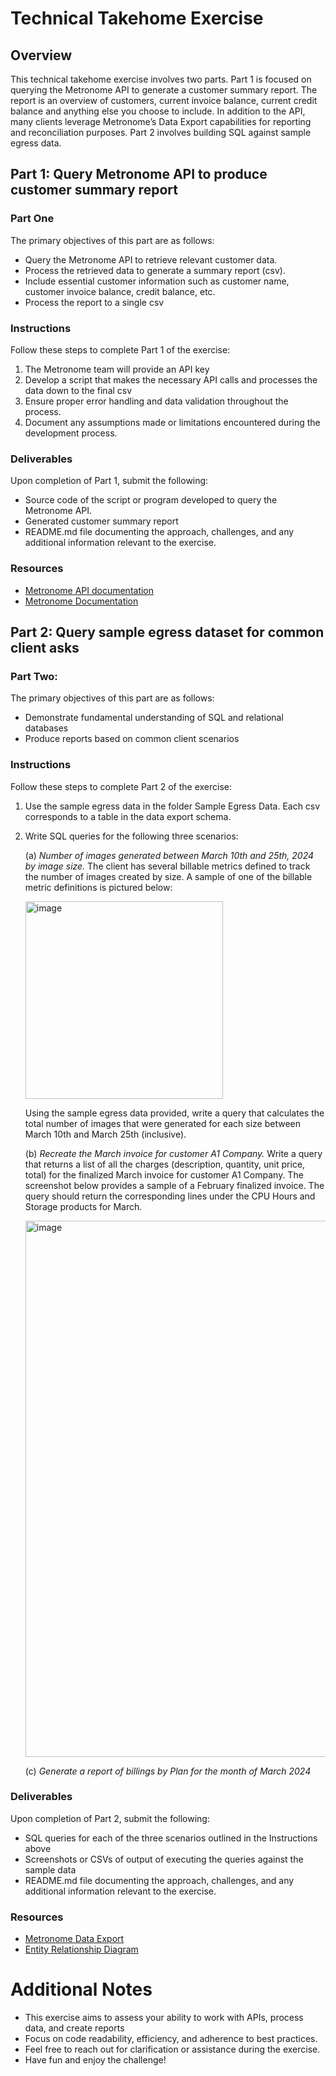 # Technical Takehome Exercise

## Overview
This technical takehome exercise involves two parts. Part 1 is focused on querying the Metronome API to generate a customer summary report. The report is an overview of customers, current invoice balance, current credit balance and anything else you choose to include. In addition to the API, many clients leverage Metronome’s Data Export capabilities for reporting and reconciliation purposes. Part 2 involves building SQL against sample egress data. 

## Part 1: Query Metronome API to produce customer summary report


### Part One
The primary objectives of this part are as follows:
- Query the Metronome API to retrieve relevant customer data.
- Process the retrieved data to generate a summary report (csv).
- Include essential customer information such as customer name, customer invoice balance, credit balance, etc.
- Process the report to a single csv


### Instructions
Follow these steps to complete Part 1 of the exercise:
1. The Metronome team will provide an API key
2. Develop a script that makes the necessary API calls and processes the data down to the final csv
5. Ensure proper error handling and data validation throughout the process.
6. Document any assumptions made or limitations encountered during the development process.

### Deliverables
Upon completion of Part 1, submit the following:
- Source code of the script or program developed to query the Metronome API.
- Generated customer summary report
- README.md file documenting the approach, challenges, and any additional information relevant to the exercise.

### Resources
- [Metronome API documentation](https://docs.metronome.com/api/)
- [Metronome Documentation](https://docs.metronome.com/)


## Part 2: Query sample egress dataset for common client asks

### Part Two:
The primary objectives of this part are as follows:
- Demonstrate fundamental understanding of SQL and relational databases
- Produce reports based on common client scenarios

### Instructions
Follow these steps to complete Part 2 of the exercise:
1. Use the sample egress data in the folder Sample Egress Data. Each csv corresponds to a table in the data export schema.
2. Write SQL queries for the following three scenarios:

   (a) _Number of images generated between March 10th and 25th, 2024 by image size._ The client has several billable metrics defined to track the number of images created by size. A sample of one of the billable metric definitions is pictured below:

   <img width="316" alt="image" src="https://github.com/mcough2/SA-takehome/assets/149521888/41e60a9b-7c35-4bba-b67c-249fe6c087f4">
   
   Using the sample egress data provided, write a query that calculates the total number of images that were generated for each size between March 10th and March 25th (inclusive). 

   (b) _Recreate the March invoice for customer A1 Company._  Write a query that returns a list of all the charges (description, quantity, unit price, total) for the finalized March invoice for customer A1 Company. The screenshot below provides a sample of a February finalized invoice. The query should return the corresponding lines under the CPU Hours and Storage products for March.

   <img width="858" alt="image" src="https://github.com/mcough2/SA-takehome/assets/149521888/fd0addad-1e3f-479c-ad4f-1461493a213c">


   (c) _Generate a report of billings by Plan for the month of March 2024_ 


### Deliverables
Upon completion of Part 2, submit the following:
- SQL queries for each of the three scenarios outlined in the Instructions above
- Screenshots or CSVs of output of executing the queries against the sample data
- README.md file documenting the approach, challenges, and any additional information relevant to the exercise.

### Resources
- [Metronome Data Export](https://docs.metronome.com/developer-resources/export-metronome-data/)
- [Entity Relationship Diagram](https://docs.metronome.com/developer-resources/entity-relationship-diagram/)

# Additional Notes
- This exercise aims to assess your ability to work with APIs, process data, and create reports
- Focus on code readability, efficiency, and adherence to best practices.
- Feel free to reach out for clarification or assistance during the exercise.
- Have fun and enjoy the challenge!

